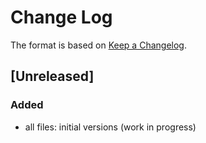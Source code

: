 # Change Log

The format is based on [Keep a Changelog](http://keepachangelog.com/).

## [Unreleased]
### Added
- all files: initial versions (work in progress)
